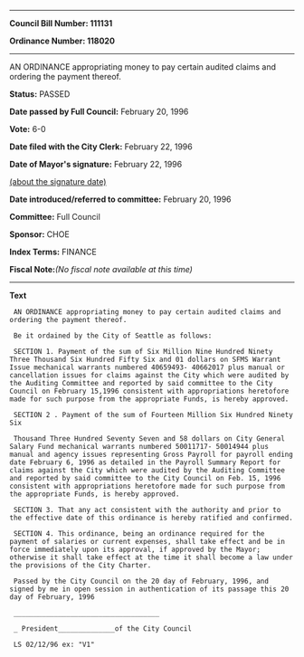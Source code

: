 

********

**Council Bill Number: 111131**
   
**Ordinance Number: 118020**
********

 AN ORDINANCE appropriating money to pay certain audited claims and ordering the payment thereof.

**Status:** PASSED
   
**Date passed by Full Council:** February 20, 1996
   
**Vote:** 6-0
   
**Date filed with the City Clerk:** February 22, 1996
   
**Date of Mayor's signature:** February 22, 1996
   
[(about the signature date)](/~public/approvaldate.htm)
   
   
   
**Date introduced/referred to committee:** February 20, 1996
   
**Committee:** Full Council
   
**Sponsor:** CHOE
   
   
**Index Terms:** FINANCE

**Fiscal Note:**_(No fiscal note available at this time)_

********

**Text**
   
```
 AN ORDINANCE appropriating money to pay certain audited claims and ordering the payment thereof.

 Be it ordained by the City of Seattle as follows:

 SECTION 1. Payment of the sum of Six Million Nine Hundred Ninety Three Thousand Six Hundred Fifty Six and 01 dollars on SFMS Warrant Issue mechanical warrants numbered 40659493- 40662017 plus manual or cancellation issues for claims against the City which were audited by the Auditing Committee and reported by said committee to the City Council on February 15,1996 consistent with appropriations heretofore made for such purpose from the appropriate Funds, is hereby approved.

 SECTION 2 . Payment of the sum of Fourteen Million Six Hundred Ninety Six

 Thousand Three Hundred Seventy Seven and 58 dollars on City General Salary Fund mechanical warrants numbered 50011717- 50014944 plus manual and agency issues representing Gross Payroll for payroll ending date February 6, 1996 as detailed in the Payroll Summary Report for claims against the City which were audited by the Auditing Committee and reported by said committee to the City Council on Feb. 15, 1996 consistent with appropriations heretofore made for such purpose from the appropriate Funds, is hereby approved.

 SECTION 3. That any act consistent with the authority and prior to the effective date of this ordinance is hereby ratified and confirmed.

 SECTION 4. This ordinance, being an ordinance required for the payment of salaries or current expenses, shall take effect and be in force immediately upon its approval, if approved by the Mayor; otherwise it shall take effect at the time it shall become a law under the provisions of the City Charter.

 Passed by the City Council on the 20 day of February, 1996, and signed by me in open session in authentication of its passage this 20 day of February, 1996

 ____________________________________

 _ President______________of the City Council

 LS 02/12/96 ex: "V1"

```
